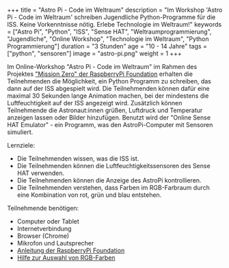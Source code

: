 +++
title = "Astro Pi - Code im Weltraum"
description = "Im Workshop 'Astro Pi - Code im Weltraum' schreiben Jugendliche Python-Programme für die ISS. Keine Vorkenntnisse nötig. Erlebe Technologie im Weltraum!"
keywords = ["Astro Pi", "Python", "ISS", "Sense HAT", "Weltraumprogrammierung", "Jugendliche", "Online Workshop", "Technologie im Weltraum", "Python Programmierung"]
duration = "3 Stunden"
age = "10 - 14 Jahre"
tags = ["python", "sensoren"]
image = "astro-pi.png"
weight = 1
+++

Im Online-Workshop "Astro Pi - Code im Weltraum" im Rahmen des 
Projektes ["Mission Zero" der RaspberryPi Foundation](https://astro-pi.org/mission-zero/) erhalten die Teilnehmenden die Möglichkeit,
ein Python Programm zu schreiben, das dann auf der ISS abgespielt wird. Die Teilnehmenden können dafür eine maximal 30 Sekunden lange Animation machen, 
bei der mindestens die Luftfeuchtigkeit auf der ISS angezeigt wird. Zusätzlich können Teilnehmende die Astronaut:innen grüßen, Luftdruck und Temperatur anzeigen lassen 
oder Bilder hinzufügen. Benutzt wird der "Online Sense HAT Emulator" - ein Programm, was den AstroPi-Computer mit Sensoren simuliert.

Lernziele:
* Die Teilnehmenden wissen, was die ISS ist.
* Die Teilnehmenden können die Luftfeuchtigkeitssensoren des Sense HAT verwenden.
* Die Teilnehmenden können die Anzeige des AstroPi kontrollieren.
* Die Teilnehmenden verstehen, dass Farben im RGB-Farbraum durch eine Kombination von rot, grün und blau entstehen.

Teilnehmende benötigen:
* Computer oder Tablet
* Internetverbindung
* Browser (Chrome)
* Mikrofon und Lautsprecher
* [Anleitung der RaspberryPi Foundation](https://projects.raspberrypi.org/de-DE/projects/astro-pi-mission-zer)
* [Hilfe zur Auswahl von RGB-Farben](https://rgbcolorcode.com/)
